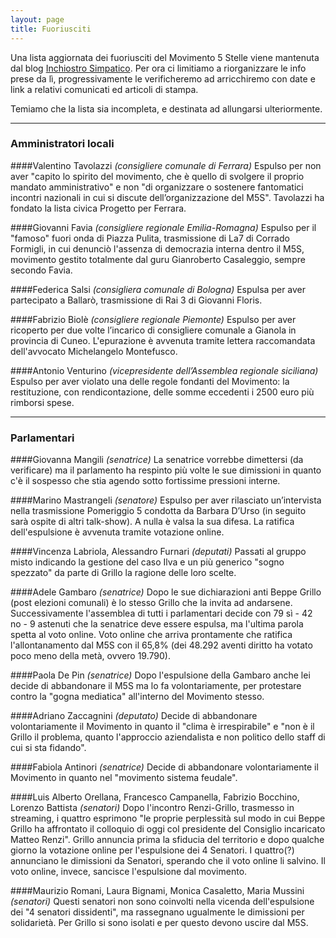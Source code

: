 ```yaml
---
layout: page
title: Fuoriusciti
---
```


Una lista aggiornata dei fuoriusciti del Movimento 5 Stelle viene mantenuta dal blog [Inchiostro Simpatico](http://inchiostrosimpaticonew.blogspot.it/2013/05/lista-epurati-movimento-5-stelle.html).
Per ora ci limitiamo a riorganizzare le info prese da lì, progressivamente le verificheremo ad arricchiremo con date e link a relativi comunicati ed articoli di stampa.

Temiamo che la lista sia incompleta, e destinata ad allungarsi ulteriormente.

------------

### Amministratori locali

####Valentino Tavolazzi _(consigliere comunale di Ferrara)_
Espulso per non aver "capito lo spirito del movimento, che è quello di svolgere il proprio mandato amministrativo" e non "di organizzare o sostenere fantomatici incontri nazionali in cui si discute dell’organizzazione del M5S". Tavolazzi ha fondato la lista civica Progetto per Ferrara.

####Giovanni Favia _(consigliere regionale Emilia-Romagna)_
Espulso per il "famoso" fuori onda di Piazza Pulita, trasmissione di La7 di Corrado Formigli, in cui denunciò l'assenza di democrazia interna dentro il M5S, movimento gestito totalmente dal guru Gianroberto Casaleggio, sempre secondo Favia.

####Federica Salsi _(consigliera comunale di Bologna)_
Espulsa per aver partecipato a Ballarò, trasmissione di Rai 3 di Giovanni Floris.

####Fabrizio Biolè _(consigliere regionale Piemonte)_
Espulso per aver ricoperto per due volte l’incarico di consigliere comunale a Gianola in provincia di Cuneo. L'epurazione è avvenuta tramite lettera raccomandata dell'avvocato Michelangelo Montefusco.

####Antonio Venturino _(vicepresidente dell’Assemblea regionale siciliana)_
Espulso per aver violato una delle regole fondanti del Movimento: la restituzione, con rendicontazione, delle somme eccedenti i 2500 euro più rimborsi spese.


------------

### Parlamentari

####Giovanna Mangili _(senatrice)_
La senatrice vorrebbe dimettersi (da verificare) ma il parlamento ha respinto più volte le sue dimissioni in quanto c'è il sospesso che stia agendo sotto fortissime pressioni interne.

####Marino Mastrangeli _(senatore)_
Espulso per aver rilasciato un’intervista nella trasmissione Pomeriggio 5 condotta da Barbara D’Urso (in seguito sarà ospite di altri talk-show). A nulla è valsa la sua difesa. La ratifica dell'espulsione è avvenuta tramite votazione online.

####Vincenza Labriola, Alessandro Furnari _(deputati)_
Passati al gruppo misto indicando la gestione del caso Ilva e un più generico "sogno spezzato" da parte di Grillo la ragione delle loro scelte.

####Adele Gambaro _(senatrice)_
Dopo le sue dichiarazioni anti Beppe Grillo (post elezioni comunali) è lo stesso Grillo che la invita ad andarsene. Successivamente l'assemblea di tutti i parlamentari decide con 79 sì - 42 no - 9 astenuti che la senatrice deve essere espulsa, ma l'ultima parola spetta al voto online. Voto online che arriva prontamente che ratifica l'allontanamento dal M5S con il 65,8% (dei 48.292 aventi diritto ha votato poco meno della metà, ovvero 19.790).

####Paola De Pin _(senatrice)_
Dopo l'espulsione della Gambaro anche lei decide di abbandonare il M5S ma lo fa volontariamente, per protestare contro la "gogna mediatica" all'interno del Movimento stesso.

####Adriano Zaccagnini _(deputato)_
Decide di abbandonare volontariamente il Movimento in quanto il "clima è irrespirabile" e "non è il Grillo il problema, quanto l'approccio aziendalista e non politico dello staff di cui si sta fidando".

####Fabiola Antinori _(senatrice)_
Decide di abbandonare volontariamente il Movimento in quanto nel "movimento sistema feudale".


####Luis Alberto Orellana, Francesco Campanella, Fabrizio Bocchino, Lorenzo Battista _(senatori)_
Dopo l'incontro Renzi-Grillo, trasmesso in streaming, i quattro esprimono "le proprie perplessità sul modo in cui Beppe Grillo ha affrontato il colloquio di oggi col presidente del Consiglio incaricato Matteo Renzi". Grillo annuncia prima la sfiducia del territorio e dopo qualche giorno la votazione online per l'espulsione dei 4 Senatori. I quattro(?) annunciano le dimissioni da Senatori, sperando che il voto online li salvino. Il voto online, invece, sancisce l'espulsione dal movimento.

####Maurizio Romani, Laura Bignami, Monica Casaletto, Maria Mussini _(senatori)_
Questi senatori non sono coinvolti nella vicenda dell'espulsione dei "4 senatori dissidenti", ma rassegnano ugualmente le dimissioni per solidarietà. Per Grillo si sono isolati e per questo devono uscire dal M5S.


